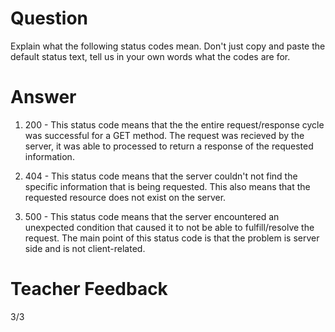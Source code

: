 # Question

Explain what the following status codes mean. Don't just copy and paste the default status text, tell us in your own words what the codes are for.

# Answer

1. 200 - This status code means that the the entire request/response cycle was successful for a GET method. The request was recieved by the server, it was able to processed to return a response of the requested information.

2. 404 - This status code means that the server couldn't not find the specific information that is being requested. This also means that the requested resource does not exist on the server.

3. 500 - This status code means that the server encountered an unexpected condition that caused it to not be able to fulfill/resolve the request. The main point of this status code is that the problem is server side and is not client-related.

# Teacher Feedback
3/3